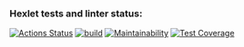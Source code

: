 ### Hexlet tests and linter status:
[![Actions Status](https://github.com/sadamara/java-project-lvl2/workflows/hexlet-check/badge.svg)](https://github.com/sadamara/java-project-lvl2/actions)
[![build](https://github.com/sadamara/java-project-lvl2/actions/workflows/build.yml/badge.svg)](https://github.com/sadamara/java-project-lvl2/actions/workflows/build.yml)
[![Maintainability](https://api.codeclimate.com/v1/badges/a99a88d28ad37a79dbf6/maintainability)](https://codeclimate.com/github/sadamara/java-project-lvl2)
[![Test Coverage](https://api.codeclimate.com/v1/badges/4123176ed539e98956c1/test_coverage)](https://codeclimate.com/github/sadamara/java-project-lvl2/test_coverage)